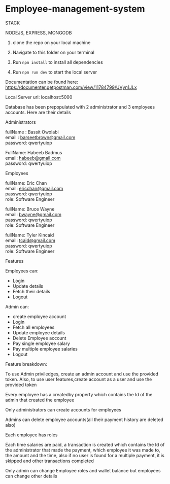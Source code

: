 # Employee-management-system

STACK

NODEJS, EXPRESS, MONGODB


1. clone the repo on your local machine

2. Navigate to this folder on your terminal

3. Run  ```npm install``` to install all dependencies

4. Run ```npm run dev``` to start the local server

Documentation can be found here:
https://documenter.getpostman.com/view/11784799/UVyn1JLx


Local Server url:
localhost:5000

Database has been prepopulated with 2 administrator and 3 employees accounts. Here are their details

Administrators

fullName : Bassit Owolabi\
email : barseetbrown@gmail.com\
password: qwertyuiop

FullName: Habeeb Badmus\
email: habeeb@gmail.com\
password: qwertyuiop

Employees

fullName: Eric Chan\
email: ericchan@gmail.com\
password: qwertyuiop\
role: Software Engineer

fullName: Bruce Wayne\
email: bwayne@gmail.com\
password: qwertyuiop\
role: Software Engineer

fullName: Tyler Kincaid\
email: tcaid@gmail.com\
password: qwertyuiop\
role: Software Engineer

Features

Employees can:
- Login
- Update details
- Fetch their details
- Logout

Admin can:
- create employee account
- Login
- Fetch all employees
- Update employee details
- Delete Employee account
- Pay single employee salary
- Pay multiple employee salaries
- Logout

Feature breakdown:


To use Admin priviledges, create an admin account and use the provided token. Also, to use user features,create account as a user and use the provided token

Every employee has a createdby property which contains the Id of the admin that created the employee

Only administrators can create accounts for employees

Admins can delete employee accounts(all their payment history are deleted also)

Each employee has roles

Each time salaries are paid, a transaction is created which contains the Id of the administrator that made the payment, which employee it was made to, the amount and the time, also if no user is found for a multiple payment, it is skipped and other transactions completed

Only admin can change Employee roles and wallet balance but employees can change other details

